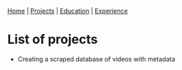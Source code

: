 [Home](README.md) | [Projects](Projects.md) | [Education](Education.md) | [Experience](Experience.md)

# List of projects
- Creating a scraped database of videos with metadata
